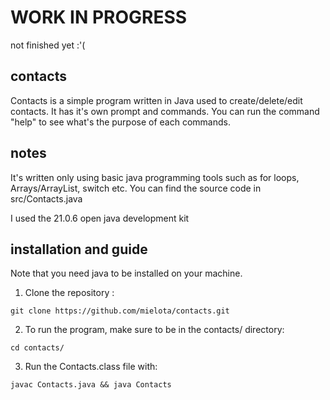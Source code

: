 # WORK IN PROGRESS 
not finished yet :'(

## contacts
Contacts is a simple program written in Java used to create/delete/edit contacts.
It has it's own prompt and commands. 
You can run the command "help" to see what's the purpose of each commands.

## notes
It's written only using basic java programming tools such as for loops, Arrays/ArrayList, switch etc.
You can find the source code in src/Contacts.java

I used the 21.0.6 open java development kit

## installation and guide

Note that you need java to be installed on your machine.

1. Clone the repository : 
```
git clone https://github.com/mielota/contacts.git
```

2. To run the program, make sure to be in the contacts/ directory:
```
cd contacts/
```

3. Run the Contacts.class file with:
```
javac Contacts.java && java Contacts
```
